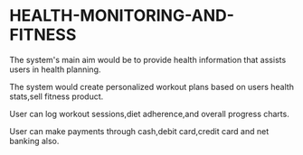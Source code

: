# HEALTH-MONITORING-AND-FITNESS
The system's main aim would be to provide health information that assists users in health planning.

The system would create personalized workout plans based on users health 
stats,sell fitness product.

User can log workout sessions,diet adherence,and overall progress charts.

User can make payments through cash,debit card,credit card and net banking also.
